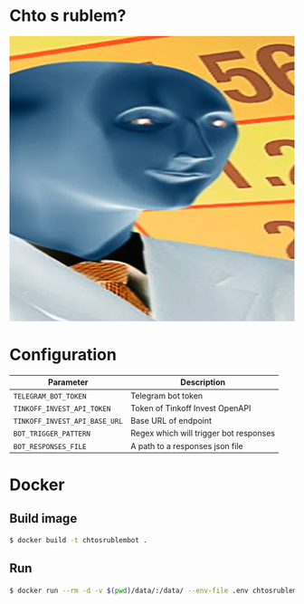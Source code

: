 # Chto s rublem?

![chtosrublem](chtosrublem.jpg)

# Configuration

Parameter|Description
---|---
`TELEGRAM_BOT_TOKEN`|Telegram bot token
`TINKOFF_INVEST_API_TOKEN`|Token of Tinkoff Invest OpenAPI
`TINKOFF_INVEST_API_BASE_URL`|Base URL of endpoint
`BOT_TRIGGER_PATTERN`|Regex which will trigger bot responses
`BOT_RESPONSES_FILE`|A path to a responses json file

 # Docker
 
 ## Build image
 
 ```sh
 $ docker build -t chtosrublembot .
 ```
 
 ## Run
 
 ```sh
 $ docker run --rm -d -v $(pwd)/data/:/data/ --env-file .env chtosrublembot
 ```
 

